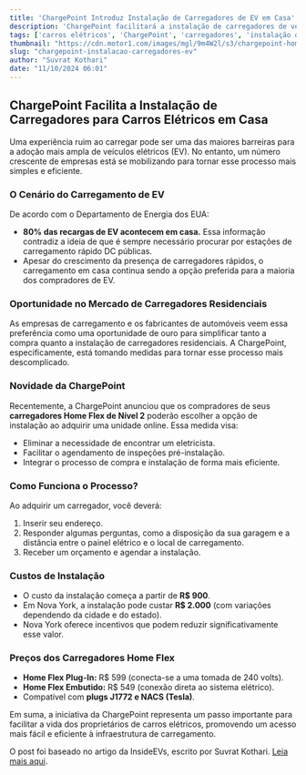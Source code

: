 ```yaml
---
title: 'ChargePoint Introduz Instalação de Carregadores de EV em Casa'
description: 'ChargePoint facilitará a instalação de carregadores de veículos elétricos em casa.'
tags: ['carros elétricos', 'ChargePoint', 'carregadores', 'instalação de EV']
thumbnail: "https://cdn.motor1.com/images/mgl/9m4W2l/s3/chargepoint-home-installation.jpg"
slug: "chargepoint-instalacao-carregadores-ev"
author: "Suvrat Kothari"
date: "11/10/2024 06:01"
---
```


## ChargePoint Facilita a Instalação de Carregadores para Carros Elétricos em Casa

Uma experiência ruim ao carregar pode ser uma das maiores barreiras para a adoção mais ampla de veículos elétricos (EV). No entanto, um número crescente de empresas está se mobilizando para tornar esse processo mais simples e eficiente.

### O Cenário do Carregamento de EV

De acordo com o Departamento de Energia dos EUA:

- **80% das recargas de EV acontecem em casa.** Essa informação contradiz a ideia de que é sempre necessário procurar por estações de carregamento rápido DC públicas.
- Apesar do crescimento da presença de carregadores rápidos, o carregamento em casa continua sendo a opção preferida para a maioria dos compradores de EV.

### Oportunidade no Mercado de Carregadores Residenciais

As empresas de carregamento e os fabricantes de automóveis veem essa preferência como uma oportunidade de ouro para simplificar tanto a compra quanto a instalação de carregadores residenciais. A ChargePoint, especificamente, está tomando medidas para tornar esse processo mais descomplicado.

### Novidade da ChargePoint

Recentemente, a ChargePoint anunciou que os compradores de seus **carregadores Home Flex de Nível 2** poderão escolher a opção de instalação ao adquirir uma unidade online. Essa medida visa:
- Eliminar a necessidade de encontrar um eletricista.
- Facilitar o agendamento de inspeções pré-instalação.
- Integrar o processo de compra e instalação de forma mais eficiente.

### Como Funciona o Processo?

Ao adquirir um carregador, você deverá:
1. Inserir seu endereço.
2. Responder algumas perguntas, como a disposição da sua garagem e a distância entre o painel elétrico e o local de carregamento.
3. Receber um orçamento e agendar a instalação.

### Custos de Instalação

- O custo da instalação começa a partir de **R$ 900**.
- Em Nova York, a instalação pode custar **R$ 2.000** (com variações dependendo da cidade e do estado).
- Nova York oferece incentivos que podem reduzir significativamente esse valor.

### Preços dos Carregadores Home Flex

- **Home Flex Plug-In:** R$ 599 (conecta-se a uma tomada de 240 volts).
- **Home Flex Embutido:** R$ 549 (conexão direta ao sistema elétrico).
- Compatível com **plugs J1772 e NACS (Tesla)**.

Em suma, a iniciativa da ChargePoint representa um passo importante para facilitar a vida dos proprietários de carros elétricos, promovendo um acesso mais fácil e eficiente à infraestrutura de carregamento.

O post foi baseado no artigo da InsideEVs, escrito por Suvrat Kothari. [Leia mais aqui](https://insideevs.com/news/736875/chargepoint-ev-charger-home-installation/).